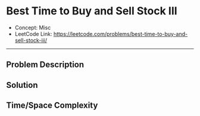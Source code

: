 # Best Time to Buy and Sell Stock III

- Concept: Misc
- LeetCode Link: https://leetcode.com/problems/best-time-to-buy-and-sell-stock-iii/

---

## Problem Description

## Solution

## Time/Space Complexity

